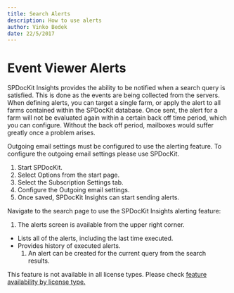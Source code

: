 ```yaml
---
title: Search Alerts
description: How to use alerts
author: Vinko Bedek
date: 22/5/2017
---
```


# Event Viewer Alerts

SPDocKit Insights provides the ability to be notified when a search query is satisfied. This is done as the events are being collected from the servers. When defining alerts, you can target a single farm, or apply the alert to all farms contained within the SPDocKit database. Once sent, the alert for a farm will not be evaluated again within a certain back off time period, which you can configure. Without the back off period, mailboxes would suffer greatly once a problem arises.

Outgoing email settings must be configured to use the alerting feature. To configure the outgoing email settings please use SPDocKit.

1. Start SPDocKit.
2. Select Options from the start page.
3. Select the Subscription Settings tab.
4. Configure the Outgoing email settings.
5. Once saved, SPDocKit Insights can start sending alerts.

Navigate to the search page to use the SPDocKit Insights alerting feature:  
1. The alerts screen is available from the upper right corner.

* Lists all of the alerts, including the last time executed.
* Provides history of executed alerts.
  1. An alert can be created for the current query from the search results.

This feature is not available in all license types. Please check [feature availability by license type.](https://www.spdockit.com/orders)


